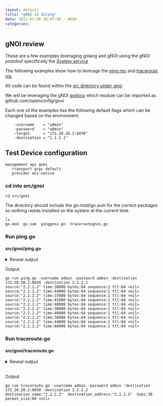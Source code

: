 ```yaml
---
layout: default
title: "gNOI in Golang"
date: 2022-01-06 10:07:00 --0600
categories:
---
```

## gNOI review

These are a few examples leveraging golang and gNOI using the gNOI protobuf specifically the [System service](https://github.com/openconfig/gnoi/blob/master/system/system.proto)

The following examples show how to leverage the [ping rpc](https://github.com/openconfig/gnoi/blob/master/system/system.proto#L41) and [traceroute rpc](https://github.com/openconfig/gnoi/blob/master/system/system.proto#L47)

All code can be found within the [src directory under gnoi](https://github.com/aristanetworks/openmgmt/tree/main/src/gnoi)

We will be leveraging the gNOI [godocs]((https://pkg.go.dev/github.com/openconfig/gnoi)) which module can be imported as github.com/openconfig/gnoi

Each one of the examples has the following default flags which can be changed based on the environment.

```
	-username    = "admin"
	-password    = "admin"
	-target      = "172.20.20.2:6030"
	-destination = "1.1.1.1"
```

## Test Device configuration

```text
management api gnmi
   transport grpc default
   provider eos-native
```

### cd into src/gnoi

```text
cd src/gnoi
```

The directory should include the go.mod/go.sum for the correct packages so nothing needs installed on the system at the current time.


```text
ls
go.mod  go.sum  pinggnoi.go  traceroutegnoi.go
```

### Run ping.go

#### src/gnoi/ping.go

<details><summary>Reveal output</summary>
<p>

```golang
package main

import (
	"context"
	"flag"
	"fmt"
	"time"

	log "github.com/golang/glog"
	system "github.com/openconfig/gnoi/system"
	"google.golang.org/grpc"
	"google.golang.org/grpc/metadata"
)

func main() {
	// Add input parameters
	username := flag.String("username", "admin", "username for connection to gNOI")
	password := flag.String("password", "admin", "password for connection to gNOI")
	target := flag.String("target", "172.20.20.2:6030", "Target ip or hostname of the device running gNOI")
	destination := flag.String("destination", "2.2.2.2", "Destination of the address to ping to")
	flag.Parse()
	conn, err := grpc.Dial(*target, grpc.WithInsecure())
	if err != nil {
		log.Exitf("Failed to %s Error: %v", target, err)
	}
	defer conn.Close()

	// Create the new grpc service connection
	Sys := system.NewSystemClient(conn)
	// pass in context blank information with the timeout.
	ctx, cancel := context.WithTimeout(context.Background(), time.Second)
	// cancel when the function is over.
	defer cancel()
	// Since Metadata needs a map to pass into the header of gRPC request create a map for it.
	metamap := make(map[string]string)
	// Set the username and password
	metamap["username"] = *username
	metamap["password"] = *password
	// Set the metadata needed in the metadata package
	md := metadata.New(metamap)
	// set the ctx to use the metadata in every update.
	ctx = metadata.NewOutgoingContext(ctx, md)
	// Try to ping 10 times with a loop
	for i := 0; i < 10; i++ {
		response, err := Sys.Ping(ctx, &system.PingRequest{Destination: *destination})
		if err != nil {
			log.Fatalf("Error trying to ping: %v", err)
		}
		fmt.Println(response.Recv())
	}
}
```
</p>
</details>

Output
```text
go run ping.go -username admin -password admin -destination 172.20.20.2:6030 -destination 2.2.2.2
source:"2.2.2.2" time:38000 bytes:64 sequence:1 ttl:64 <nil>
source:"2.2.2.2" time:44000 bytes:64 sequence:1 ttl:64 <nil>
source:"2.2.2.2" time:37000 bytes:64 sequence:1 ttl:64 <nil>
source:"2.2.2.2" time:41000 bytes:64 sequence:1 ttl:64 <nil>
source:"2.2.2.2" time:40000 bytes:64 sequence:1 ttl:64 <nil>
source:"2.2.2.2" time:38000 bytes:64 sequence:1 ttl:64 <nil>
source:"2.2.2.2" time:40000 bytes:64 sequence:1 ttl:64 <nil>
source:"2.2.2.2" time:36000 bytes:64 sequence:1 ttl:64 <nil>
source:"2.2.2.2" time:44000 bytes:64 sequence:1 ttl:64 <nil>
source:"2.2.2.2" time:66000 bytes:64 sequence:1 ttl:64 <nil>
```

### Run traceroute.go


#### src/gnoi/traceroute.go
<details><summary>Reveal output</summary>
<p>

```golang
package main

import (
	"context"
	"flag"
	"fmt"
	"time"

	log "github.com/golang/glog"
	system "github.com/openconfig/gnoi/system"
	"google.golang.org/grpc"
	"google.golang.org/grpc/metadata"
)

func main() {
	// Add input parameters
	username := flag.String("username", "admin", "username for connection to gNOI")
	password := flag.String("password", "admin", "password for connection to gNOI")
	target := flag.String("target", "172.20.20.2:6030", "Target ip or hostname of the device running gNOI")
	destination := flag.String("destination", "2.2.2.2", "Destination of the address to traceroute to")
	conn, err := grpc.Dial(*target, grpc.WithInsecure())
	if err != nil {
		log.Exitf("Failed to %s Error: %v", target, err)
	}
	defer conn.Close()

	// Create the new grpc service connection
	Sys := system.NewSystemClient(conn)
	// pass in context blank information with the timeout.
	ctx, cancel := context.WithTimeout(context.Background(), time.Second)
	// cancel when the function is over.
	defer cancel()
	// Since Metadata needs a map to pass into the header of gRPC request create a map for it.
	metamap := make(map[string]string)
	// Set the username and password
	metamap["username"] = *username
	metamap["password"] = *password
	// Set the metadata needed in the metadata package
	md := metadata.New(metamap)
	// set the ctx to use the metadata in every update.
	ctx = metadata.NewOutgoingContext(ctx, md)

	response, err := Sys.Traceroute(ctx, &system.TracerouteRequest{Destination: *destination})
	if err != nil {
		log.Fatalf("Cannot trace path: %v", err)
	}
	fmt.Println(response.Recv())
}

```
</p>
</details>
<br>

Output
```text
go run traceroute.go -username admin -password admin -destination 172.20.20.2:6030 -destination 2.2.2.2
destination_name:"2.2.2.2"  destination_address:"2.2.2.2"  hops:30  packet_size:60 <nil>
```
